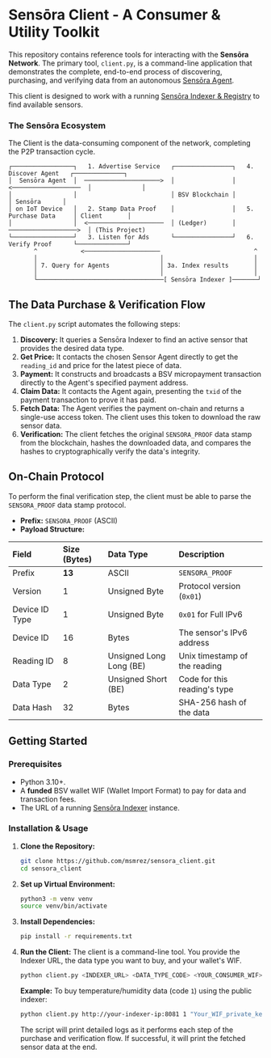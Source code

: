 # Sensōra Client - A Consumer & Utility Toolkit

This repository contains reference tools for interacting with the **Sensōra Network**. The primary tool, `client.py`, is a command-line application that demonstrates the complete, end-to-end process of discovering, purchasing, and verifying data from an autonomous [Sensōra Agent](https://github.com/msmrez/sensora_agent).

This client is designed to work with a running [Sensōra Indexer & Registry](https://github.com/msmrez/sensora_indexer) to find available sensors.

### The Sensōra Ecosystem

The Client is the data-consuming component of the network, completing the P2P transaction cycle.

```
┌─────────────────┐   1. Advertise Service   ┌────────────────┐   4. Discover Agent   ┌──────────────┐
│  Sensōra Agent  │  ─────────────────────>  │                │  <───────────────────  │              │
│                 │                          │ BSV Blockchain │                        │ Sensōra      │
│ on IoT Device   │   2. Stamp Data Proof    │                │   5. Purchase Data     │ Client       │
│                 │  <─────────────────────  │ (Ledger)       │  ───────────────────>  │ (This Project)
└─────────────────┘   3. Listen for Ads      └────────────────┘   6. Verify Proof      └──────────────┘
       ^            <─────────────────────                          ^
       │                                  │                         │
       │ 7. Query for Agents              │ 3a. Index results       │
       │                                  │                         │
       └───────────────────────────────────[ Sensōra Indexer ]───────┘
```

## The Data Purchase & Verification Flow

The `client.py` script automates the following steps:

1.  **Discovery:** It queries a Sensōra Indexer to find an active sensor that provides the desired data type.
2.  **Get Price:** It contacts the chosen Sensor Agent directly to get the `reading_id` and price for the latest piece of data.
3.  **Payment:** It constructs and broadcasts a BSV micropayment transaction directly to the Agent's specified payment address.
4.  **Claim Data:** It contacts the Agent again, presenting the `txid` of the payment transaction to prove it has paid.
5.  **Fetch Data:** The Agent verifies the payment on-chain and returns a single-use access token. The client uses this token to download the raw sensor data.
6.  **Verification:** The client fetches the original `SENSORA_PROOF` data stamp from the blockchain, hashes the downloaded data, and compares the hashes to cryptographically verify the data's integrity.

## On-Chain Protocol

To perform the final verification step, the client must be able to parse the `SENSORA_PROOF` data stamp protocol.

- **Prefix:** `SENSORA_PROOF` (ASCII)
- **Payload Structure:**

| Field          | Size (Bytes) | Data Type               | Description                   |
| :------------- | :----------- | :---------------------- | :---------------------------- |
| Prefix         | **13**        | ASCII                   | `SENSORA_PROOF`                     |
| Version        | 1            | Unsigned Byte           | Protocol version (`0x01`)     |
| Device ID Type | 1            | Unsigned Byte           | `0x01` for Full IPv6          |
| Device ID      | 16           | Bytes                   | The sensor's IPv6 address     |
| Reading ID     | 8            | Unsigned Long Long (BE) | Unix timestamp of the reading |
| Data Type      | 2            | Unsigned Short (BE)     | Code for this reading's type  |
| Data Hash      | 32           | Bytes                   | SHA-256 hash of the data      |

## Getting Started

### Prerequisites

- Python 3.10+.
- A **funded** BSV wallet WIF (Wallet Import Format) to pay for data and transaction fees.
- The URL of a running [Sensōra Indexer](https://github.com/msmrez/sensora_indexer) instance.

### Installation & Usage

1.  **Clone the Repository:**

    ```bash
    git clone https://github.com/msmrez/sensora_client.git
    cd sensora_client
    ```

2.  **Set up Virtual Environment:**

    ```bash
    python3 -m venv venv
    source venv/bin/activate
    ```

3.  **Install Dependencies:**

    ```bash
    pip install -r requirements.txt
    ```

4.  **Run the Client:**
    The client is a command-line tool. You provide the Indexer URL, the data type you want to buy, and your wallet's WIF.

    ```bash
    python client.py <INDEXER_URL> <DATA_TYPE_CODE> <YOUR_CONSUMER_WIF>
    ```

    **Example:**
    To buy temperature/humidity data (code `1`) using the public indexer:

    ```bash
    python client.py http://your-indexer-ip:8081 1 "Your_WIF_private_key_goes_here"
    ```

    The script will print detailed logs as it performs each step of the purchase and verification flow. If successful, it will print the fetched sensor data at the end.
